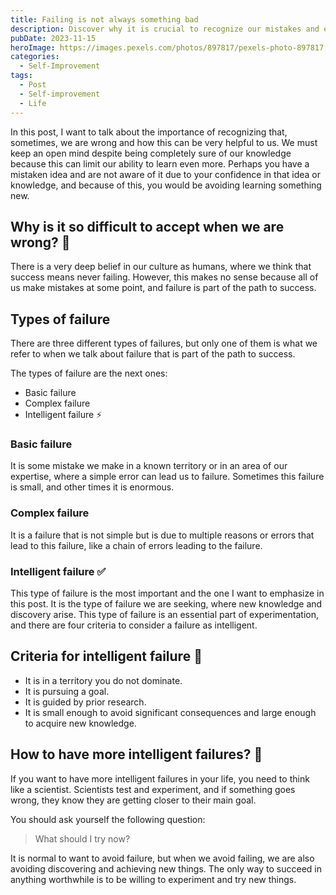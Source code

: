 ```yaml
---
title: Failing is not always something bad
description: Discover why it is crucial to recognize our mistakes and embrace failure as a tool for growth.
pubDate: 2023-11-15
heroImage: https://images.pexels.com/photos/897817/pexels-photo-897817.jpeg?auto=compress&cs=tinysrgb&w=1260&h=750&dpr=1
categories:
  - Self-Improvement
tags:
  - Post
  - Self-improvement
  - Life
---
```

  
In this post, I want to talk about the importance of recognizing that, sometimes, we are wrong and how this can be very helpful to us. We must keep an open mind despite being completely sure of our knowledge because this can limit our ability to learn even more. Perhaps you have a mistaken idea and are not aware of it due to your confidence in that idea or knowledge, and because of this, you would be avoiding learning something new.
## Why is it so difficult to accept when we are wrong? 🤔

There is a very deep belief in our culture as humans, where we think that success means never failing. However, this makes no sense because all of us make mistakes at some point, and failure is part of the path to success.
## Types of failure
There are three different types of failures, but only one of them is what we refer to when we talk about failure that is part of the path to success.

The types of failure are the next ones:

- Basic failure
- Complex failure
- Intelligent failure ⚡

### Basic failure
It is some mistake we make in a known territory or in an area of our expertise, where a simple error can lead us to failure. Sometimes this failure is small, and other times it is enormous.
### Complex failure
It is a failure that is not simple but is due to multiple reasons or errors that lead to this failure, like a chain of errors leading to the failure.
### Intelligent failure ✅
This type of failure is the most important and the one I want to emphasize in this post. It is the type of failure we are seeking, where new knowledge and discovery arise. This type of failure is an essential part of experimentation, and there are four criteria to consider a failure as intelligent.

## Criteria for intelligent failure 🧠
- It is in a territory you do not dominate.
- It is pursuing a goal.
- It is guided by prior research.
- It is small enough to avoid significant consequences and large enough to acquire new knowledge.

## How to have more intelligent failures? 🤔
If you want to have more intelligent failures in your life, you need to think like a scientist. Scientists test and experiment, and if something goes wrong, they know they are getting closer to their main goal.

You should ask yourself the following question:

> What should I try now?

It is normal to want to avoid failure, but when we avoid failing, we are also avoiding discovering and achieving new things. The only way to succeed in anything worthwhile is to be willing to experiment and try new things.